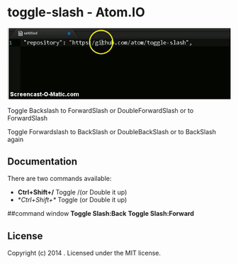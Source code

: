 toggle-slash - Atom.IO
============

![toogle-slash](https://github.com/skandasoft/toggle-slash/blob/master/demo.gif?raw=true)

Toggle Backslash to ForwardSlash or DoubleForwardSlash or to ForwardSlash

Toggle Forwardslash to BackSlash or DoubleBackSlash or to BackSlash again 

## Documentation
There are two commands available:
- **Ctrl+Shift+/**     Toggle /(or Double it up)
- **Ctrl+Shift+\**     Toggle \(or Double it up)

##command window
  **Toggle Slash:Back**
  **Toggle Slash:Forward**

## License
  Copyright (c) 2014 . Licensed under the MIT license.
